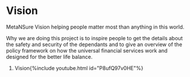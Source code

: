 # Vision
MetaNSure Vision helping people matter most than anything in this world.

Why we are doing this project is to inspire people to get the details about the safety and security of the dependants and to give an overview of the policy framework on how the universal financial services work and designed for the better life balance.

1. Vision{%include youtube.html id="P8ufQ97v0HE"%}
